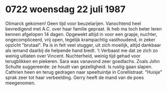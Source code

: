 # 0722 woensdag 22 juli 1987
Olimarck gekomen! Geen tijd voor beuzelarijen. Vanochtend heel bevredigend met A.C. over haar familie gepraat. Ik heb ma toch beter leren kennen afgelopen 14 dagen. Opgewekt altijd in voor een grapje, nuchter, ongecompliceerd, vrij open, tegelijk krampachtig vasthoudend, in zeker opzicht "brutaal". Pa is in feit veel stugger, uit zich moeilijk, altijd dankbaar als iemand daarbij de helpende hand biedt. 't Verbaast me dat ze zich zo weinig uitlaten over Vincent. Nuchterheid, weinig tijd gehad voor terugblikken en piekeren. Sara was vanavond zeer goedlachs. Zoals John Schulte suggereerde: ze houdt van gezelligheid. Is rustig gaan slapen. Cathrien heen en terug gedragen naar speeltuintje in Corellistraat. "Huisje" sprak zeer tot haar verbeelding. Gerry heeft de mand van de poes meegenomen.  